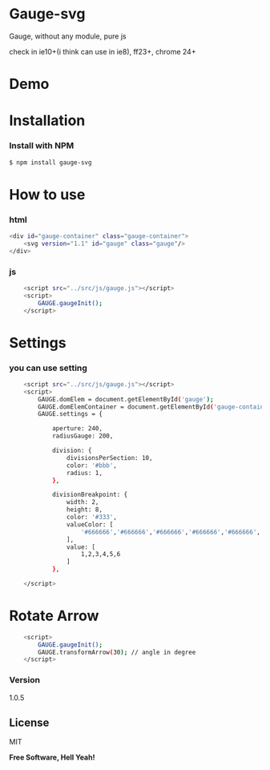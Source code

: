 # Gauge-svg

Gauge, without any module, pure js

check in ie10+(i think can use in ie8), ff23+, chrome 24+

# Demo

# Installation

### Install with NPM
```sh
$ npm install gauge-svg
```

# How to use

### html
```sh
<div id="gauge-container" class="gauge-container">
    <svg version="1.1" id="gauge" class="gauge"/>
</div>
```

### js

```sh
    <script src="../src/js/gauge.js"></script>
    <script>
        GAUGE.gaugeInit();
    </script>
```

# Settings

### you can use setting
 
```sh
    <script src="../src/js/gauge.js"></script>
    <script>
        GAUGE.domElem = document.getElementById('gauge');
        GAUGE.domElemContainer = document.getElementById('gauge-container');
        GAUGE.settings = {

            aperture: 240,
            radiusGauge: 200,

            division: {
                divisionsPerSection: 10,
                color: '#bbb',
                radius: 1,
            },

            divisionBreakpoint: {
                width: 2,
                height: 8,
                color: '#333',
                valueColor: [
                    '#666666','#666666','#666666','#666666','#666666','#666666','#666666','#ffa500','#ffa500','#ff0000',
                ],
                value: [
                    1,2,3,4,5,6
                ]
            },

    </script>
```

# Rotate Arrow

```sh
    <script>
        GAUGE.gaugeInit();
        GAUGE.transformArrow(30); // angle in degree
    </script>
```

### Version
1.0.5
 
License
----

MIT
 
**Free Software, Hell Yeah!** 